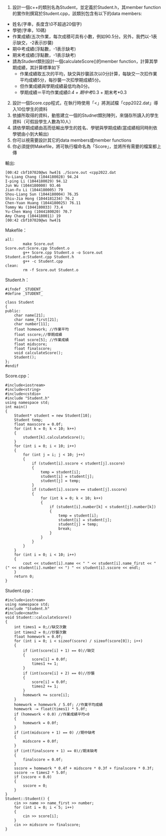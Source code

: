 1. 設計一個c++的類別名為Student，並定義於Student.h，其member function的實作則撰寫於Student.cpp，該類別包含有以下的data members:
  - 姓名(字串，長度含\0不超過20個字)
  - 學號(字串，10碼)
  - 作業成績(五次作業，每次成積可具有小數，例如90.5分。另外，我們以-1表示缺交，-2表示抄襲)
  - 期中考成績(浮點數，-1表示缺考)
  - 期末考成績(浮點數，-1表示缺考)
  - 請為Student類別設計一個calculateScore()的member function，計算其學期成績，其計算標準如下
      - 作業成績取五次的平均，缺交與抄襲該次以0分計算，每缺交一次扣作業平均成績5分，每抄襲一次扣學期成績5分。
      - 但作業成績與學期成績最低均為0分。
      - 學期成績＝平均作業成績*0.4 + 期中考*0.3 + 期末考*0.3
2. 設計一個Score.cpp程式，在執行時使用「<」將測試檔「cpp2022.dat」導入10位學生的資料
3. 依據所取得的資料，動態建立一個的Studnet類別陣列，來儲存所讀入的學生資料（可假設學生人數為10人）
4. 請依學期成績由高而低輸出學生的姓名、學號與學期成績(當成績相同時則依學號由小到大輸出)
5. 你可以視需要設計其它的data members或member functions
6. 你必須提供Makefile，將可執行檔命名為「Score」，並將所有需要的檔案都上傳

輸出:
```
[00:42 cbf107020@ws hw4]$ ./Score.out <cpp2022.dat
Yu-Liang Chang (1044180028) 94.24
I-ping Li (1044180029) 94.12
Jun Wu (1044180000) 93.46
Jian-Fu Li (1044180005) 79
Shou-Liang Sun (1044180004) 76.35
Shiu-Jia Hong (1044181234) 76.2
Chen-Yuan Huang (1044180025) 76.11
Tommy Wu (1044180033) 73.4
Yu-Chen Wang (1044180020) 70.7
Amy Chang (1044180011) 19
[00:42 cbf107020@ws hw4]$
```

Makefile：
```
all:
        make Score.out
Score.out:Score.cpp Student.o
        g++ Score.cpp Student.o -o Score.out
Student.o:Student.cpp Student.h
        g++ -c Student.cpp
clean:
        rm -f Score.out Student.o
```

Student.h：
```
#ifndef _STUDENT_
#define _STUDENT_

class Student
{
public:
    char name[21];
    char name_first[21];
    char number[11];
    float homework; //作業平均
    float sscore;//學期成績
    float score[5]; //作業成績
    float midscore;
    float finalscore;
    void calculateScore();
    Student();
};
#endif
```

Score.cpp：
```
#include<iostream>
#include<string>
#include<cstdio>
#include "Student.h"
using namespace std;
int main()
{
    Student* student = new Student[10];
    Student temp;
    float maxscore = 0.0f;
    for (int k = 0; k < 10; k++)
    {
        student[k].calculateScore();
    }
    for (int i = 0; i < 10; i++)
    {
        for (int j = i; j < 10; j++)
        {
            if (student[i].sscore < student[j].sscore)
            {
                temp = student[i];
                student[i] = student[j];
                student[j] = temp;
            }
            if (student[i].sscore == student[j].sscore)
            {
                for (int k = 0; k < 10; k++)
                {
                    if (student[i].number[k] < student[j].number[k])
                    {
                        temp = student[i];
                        student[i] = student[j];
                        student[j] = temp;
                        break;
                    }
                }
            }
        }
    }
    for (int i = 0; i < 10; i++)
    {
        cout << student[i].name << " " << student[i].name_first << " (" << student[i].number << ") " << student[i].sscore << endl;
    }
    return 0;
}
```

Student.cpp：
```
#include<iostream>
using namespace std;
#include "Student.h"
#include<cmath>
void Student::calculateScore()
{
    int times1 = 0;//缺交次數
    int times2 = 0;//抄襲次數
    float homework = 0.0f;
    for (int i = 0; i < sizeof(score) / sizeof(score[0]); i++)
    {
        if (int(score[i] + 1) == 0)//缺交
        {
            score[i] = 0.0f;
            times1 += 1;
        }
        if (int(score[i] + 2) == 0)//抄襲
        {
            score[i] = 0.0f;
            times2 += 1;
        }
        homework += score[i];
    }
    homework = homework / 5.0f; //作業平均成績
    homework -= float(times1) * 5.0f;
    if (homework < 0.0) //作業成績平均<0
    {
        homework = 0.0f;
    }
    if (int(midscore + 1) == 0) //期中缺考
    {
        midscore = 0.0f;
    }
    if (int(finalscore + 1) == 0)//期末缺考
    {
        finalscore = 0.0f;
    }
    sscore = homework * 0.4f + midscore * 0.3f + finalscore * 0.3f;
    sscore -= times2 * 5.0f;
    if (sscore < 0.0)
    {
        sscore = 0;
    }
}
Student::Student() {
    cin >> name >> name_first >> number;
    for (int i = 0; i < 5; i++)
    {
        cin >> score[i];
    }
    cin >> midscore >> finalscore;
}
```
